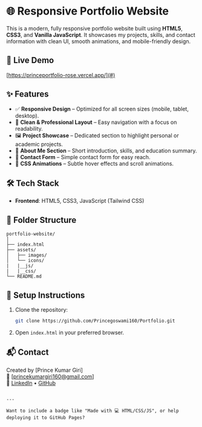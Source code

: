 # 🌐 Responsive Portfolio Website

This is a modern, fully responsive portfolio website built using **HTML5**, **CSS3**, and **Vanilla JavaScript**. It showcases my projects, skills, and contact information with clean UI, smooth animations, and mobile-friendly design.

## 🚀 Live Demo
[https://princeportfolio-rose.vercel.app/](#) 

## ✨ Features

- ✅ **Responsive Design** – Optimized for all screen sizes (mobile, tablet, desktop).
- 🧠 **Clean & Professional Layout** – Easy navigation with a focus on readability.
- 🖼️ **Project Showcase** – Dedicated section to highlight personal or academic projects.
- 📜 **About Me Section** – Short introduction, skills, and education summary.
- 📧 **Contact Form** – Simple contact form for easy reach.
- 🎨 **CSS Animations** – Subtle hover effects and scroll animations.

## 🛠️ Tech Stack

- **Frontend**: HTML5, CSS3, JavaScript (Tailwind CSS)

## 📁 Folder Structure

```
portfolio-website/
│
├── index.html
├── assets/
│   ├── images/
│   └── icons/
|   |__js/  
|   |__css/
└── README.md
```

## 🔧 Setup Instructions

1. Clone the repository:
   ```bash
   git clone https://github.com/Princegoswami160/Portfolio.git
   ```
2. Open `index.html` in your preferred browser.  

## 📬 Contact

Created by [Prince Kumar Giri]  
📧 [princekumargiri160@gmail.com]  
🔗 [LinkedIn](https://www.linkedin.com/in/prince-kumar-giri-450114331?utm_source=share&utm_campaign=share_via&utm_content=profile&utm_medium=android_app) • [GitHub](https://github.com/Princegoswami160)

```

---

Want to include a badge like "Made with 💻 HTML/CSS/JS", or help deploying it to GitHub Pages?
